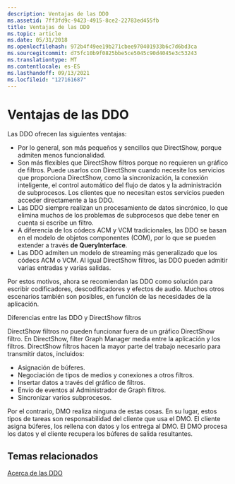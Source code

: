 ```yaml
---
description: Ventajas de las DDO
ms.assetid: 7ff3fd9c-9423-4915-8ce2-22783ed455fb
title: Ventajas de las DDO
ms.topic: article
ms.date: 05/31/2018
ms.openlocfilehash: 972b4f49ee19b271cbee970401933b6c7d6bd3ca
ms.sourcegitcommit: d75fc10b9f0825bbe5ce5045c90d4045e3c53243
ms.translationtype: MT
ms.contentlocale: es-ES
ms.lasthandoff: 09/13/2021
ms.locfileid: "127161687"
---
```

# <a name="benefits-of-dmos"></a>Ventajas de las DDO

Las DDO ofrecen las siguientes ventajas:

-   Por lo general, son más pequeños y sencillos que DirectShow, porque admiten menos funcionalidad.
-   Son más flexibles que DirectShow filtros porque no requieren un gráfico de filtros. Puede usarlos con DirectShow cuando necesite los servicios que proporciona DirectShow, como la sincronización, la conexión inteligente, el control automático del flujo de datos y la administración de subprocesos. Los clientes que no necesitan estos servicios pueden acceder directamente a las DDO.
-   Las DDO siempre realizan un procesamiento de datos sincrónico, lo que elimina muchos de los problemas de subprocesos que debe tener en cuenta si escribe un filtro.
-   A diferencia de los códecs ACM y VCM tradicionales, las DDO se basan en el modelo de objetos componentes (COM), por lo que se pueden extender a través **de QueryInterface**.
-   Las DDO admiten un modelo de streaming más generalizado que los códecs ACM o VCM. Al igual DirectShow filtros, las DDO pueden admitir varias entradas y varias salidas.

Por estos motivos, ahora se recomiendan las DDO como solución para escribir codificadores, descodificadores y efectos de audio. Muchos otros escenarios también son posibles, en función de las necesidades de la aplicación.

Diferencias entre las DDO y DirectShow filtros

DirectShow filtros no pueden funcionar fuera de un gráfico DirectShow filtro. En DirectShow, filter Graph Manager media entre la aplicación y los filtros. DirectShow filtros hacen la mayor parte del trabajo necesario para transmitir datos, incluidos:

-   Asignación de búferes.
-   Negociación de tipos de medios y conexiones a otros filtros.
-   Insertar datos a través del gráfico de filtros.
-   Envío de eventos al Administrador de Graph filtros.
-   Sincronizar varios subprocesos.

Por el contrario, DMO realiza ninguna de estas cosas. En su lugar, estos tipos de tareas son responsabilidad del cliente que usa el DMO. El cliente asigna búferes, los rellena con datos y los entrega al DMO. El DMO procesa los datos y el cliente recupera los búferes de salida resultantes.

## <a name="related-topics"></a>Temas relacionados

<dl> <dt>

[Acerca de las DDO](about-dmos.md)
</dt> </dl>

 

 




